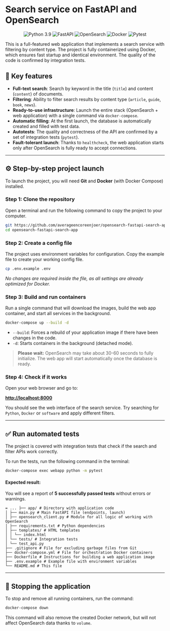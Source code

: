 # Search service on FastAPI and OpenSearch

<p align="center"> 
<img src="https://img.shields.io/badge/Python-3.9-3776AB?style=for-the-badge&logo=python&logoColor=white" alt="Python 3.9"/> 
<img src="https://img.shields.io/badge/FastAPI-009688?style=for-the-badge&logo=fastapi&logoColor=white" alt="FastAPI"/> 
<img src="https://img.shields.io/badge/OpenSearch-005EB8?style=for-the-badge&logo=opensearch&logoColor=white" alt="OpenSearch"/> 
<img src="https://img.shields.io/badge/Docker-2496ED?style=for-the-badge&logo=docker&logoColor=white" alt="Docker"/>
<img src="https://img.shields.io/badge/Pytest-0A9B71?style=for-the-badge&logo=pytest&logoColor=white" alt="Pytest"/>
</p>

This is a full-featured web application that implements a search service with filtering by content type. The project is fully containerized using Docker, which ensures fast startup and identical environment. The quality of the code is confirmed by integration tests.

## 🚀 Key features

- **Full-text search**: Search by keyword in the title (`title`) and content (`content`) of documents.
- **Filtering**: Ability to filter search results by content type (`article`, `guide`, `book`, `news`).
- **Ready-to-use infrastructure**: Launch the entire stack (OpenSearch + web application) with a single command via `docker-compose`.
- **Automatic filling**: At the first launch, the database is automatically created and filled with test data.
- **Autotests**: The quality and correctness of the API are confirmed by a set of integration tests (`pytest`).
- **Fault-tolerant launch**: Thanks to `healthcheck`, the web application starts only after OpenSearch is fully ready to accept connections.

---

## ⚙️ Step-by-step project launch

To launch the project, you will need **Git** and **Docker** (with Docker Compose) installed.

### Step 1: Clone the repository

Open a terminal and run the following command to copy the project to your computer.

```bash
git https://github.com/averageencoreenjoer/opensearch-fastapi-search-app.git
cd opensearch-fastapi-search-app
```

### Step 2: Create a config file

The project uses environment variables for configuration. Copy the example file to create your working config file.

```bash
cp .env.example .env
```
*No changes are required inside the file, as all settings are already optimized for Docker.*

### Step 3: Build and run containers

Run a single command that will download the images, build the web app container, and start all services in the background.

```bash
docker-compose up --build -d
```
- `--build`: Forces a rebuild of your application image if there have been changes in the code.
- `-d`: Starts containers in the background (detached mode).

> **Please wait:** OpenSearch may take about 30-60 seconds to fully initialize. The web app will start automatically once the database is ready.

### Step 4: Check if it works

Open your web browser and go to:

**[http://localhost:8000](http://localhost:8000)**

You should see the web interface of the search service. Try searching for `Python`, `Docker` or `software` and apply different filters.

---

## ✅ Run automated tests

The project is covered with integration tests that check if the search and filter APIs work correctly.

To run the tests, run the following command in the terminal:

```bash
docker-compose exec webapp python -m pytest
```

#### Expected result:
You will see a report of **5 successfully passed tests** without errors or warnings.
```
= ... ├── app/ # Directory with application code
│ ├── main.py # Main FastAPI file (endpoints, launch)
│ ├── opensearch_client.py # Module for all logic of working with OpenSearch
│ ├── requirements.txt # Python dependencies
│ ├── templates/ # HTML templates
│ │ └── index.html
│ └── tests/ # Integration tests
│ └── test_api.py
├── .gitignore # File for excluding garbage files from Git
├── docker-compose.yml # File for orchestration Docker containers
├── Dockerfile # Instructions for building a web application image
├── .env.example # Example file with environment variables
└── README.md # This file
```

---

## 🛑 Stopping the application

To stop and remove all running containers, run the command:

```bash
docker-compose down
```
This command will also remove the created Docker network, but will not affect OpenSearch data thanks to `volume`.